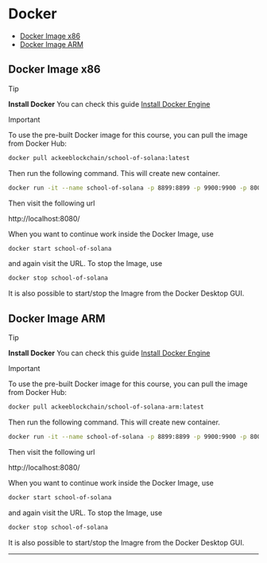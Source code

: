 # Docker

- [Docker Image x86](#docker-image-x86)
- [Docker Image ARM](#docker-image-arm)

## Docker Image x86

> [!TIP]
> **Install Docker**
> You can check this guide [Install Docker Engine](https://docs.docker.com/engine/install/)


> [!IMPORTANT]
> To use the pre-built Docker image for this course, you can pull the image from Docker Hub:
> ```bash
> docker pull ackeeblockchain/school-of-solana:latest
> ```
> Then run the following command. This will create new container.
> ```bash
> docker run -it --name school-of-solana -p 8899:8899 -p 9900:9900 -p 8000:8000 -p 8080:8080 ackeeblockchain/school-of-solana:latest
> ```
> Then visit the following url
>
>   http://localhost:8080/
>
> When you want to continue work inside the Docker Image, use
> ```bash
> docker start school-of-solana
> ```
> and again visit the URL.
> To stop the Image, use
> ```bash
> docker stop school-of-solana
> ```
> It is also possible to start/stop the Imagre from the Docker Desktop GUI.

## Docker Image ARM

> [!TIP]
> **Install Docker**
> You can check this guide [Install Docker Engine](https://docs.docker.com/engine/install/)


> [!IMPORTANT]
> To use the pre-built Docker image for this course, you can pull the image from Docker Hub:
> ```bash
> docker pull ackeeblockchain/school-of-solana-arm:latest
> ```
> Then run the following command. This will create new container.
> ```bash
> docker run -it --name school-of-solana -p 8899:8899 -p 9900:9900 -p 8000:8000 -p 8080:8080 ackeeblockchain/school-of-solana-arm:latest
> ```
> Then visit the following url
>
>   http://localhost:8080/
>
> When you want to continue work inside the Docker Image, use
> ```bash
> docker start school-of-solana
> ```
> and again visit the URL.
> To stop the Image, use
> ```bash
> docker stop school-of-solana
> ```
> It is also possible to start/stop the Imagre from the Docker Desktop GUI.

-----
